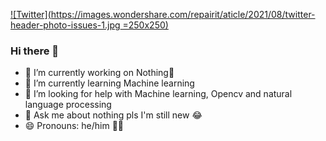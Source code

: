 [![Twitter](https://images.wondershare.com/repairit/aticle/2021/08/twitter-header-photo-issues-1.jpg =250x250)](https://x.com/Amar65266)

### Hi there 👋


- 🔭 I’m currently working on Nothing🫠
- 🌱 I’m currently learning Machine learning 
- 🤔 I’m looking for help with Machine learning, Opencv and natural language processing 
- 💬 Ask me about nothing pls I'm still new 😂
- 😄 Pronouns: he/him 💪🗿
